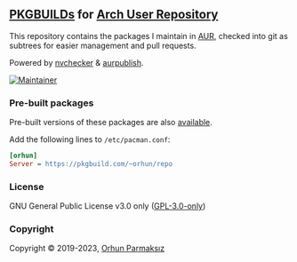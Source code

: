 ## [PKGBUILDs](https://wiki.archlinux.org/index.php/PKGBUILD) for [Arch User Repository](https://aur.archlinux.org/)

This repository contains the packages I maintain in [AUR](https://aur.archlinux.org/packages/?K=orhun&SeB=m), checked into git as subtrees for easier management and pull requests.

Powered by [nvchecker](https://github.com/lilydjwg/nvchecker/) & [aurpublish](https://github.com/eli-schwartz/aurpublish).

[![Maintainer](https://img.shields.io/static/v1?label=maintainer&message=orhun&color=333333)](https://aur.archlinux.org/account/orhun)

### Pre-built packages

Pre-built versions of these packages are also [available](https://wiki.archlinux.org/index.php/Unofficial_user_repositories#orhun).

Add the following lines to `/etc/pacman.conf`:

```ini
[orhun]
Server = https://pkgbuild.com/~orhun/repo
```

### License

GNU General Public License v3.0 only ([GPL-3.0-only](https://www.gnu.org/licenses/gpl.txt))

### Copyright

Copyright © 2019-2023, [Orhun Parmaksız](mailto:orhunparmaksiz@gmail.com)

